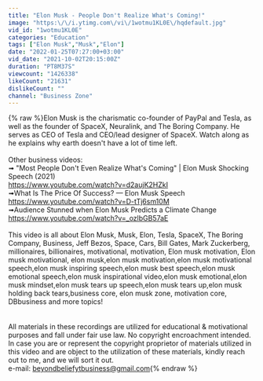 ```yaml
---
title: "Elon Musk - People Don't Realize What's Coming!"
image: "https:\/\/i.ytimg.com\/vi\/1wotmu1KL0E\/hqdefault.jpg"
vid_id: "1wotmu1KL0E"
categories: "Education"
tags: ["Elon Musk","Musk","Elon"]
date: "2022-01-25T07:27:00+03:00"
vid_date: "2021-10-02T20:15:00Z"
duration: "PT8M37S"
viewcount: "1426338"
likeCount: "21631"
dislikeCount: ""
channel: "Business Zone"
---
```

{% raw %}Elon Musk is the charismatic co-founder of PayPal and Tesla, as well as the founder of SpaceX, Neuralink, and The Boring Company. He serves as CEO of Tesla and CEO/lead designer of SpaceX. Watch along as he explains why earth doesn't have a lot of time left.<br /><br />Other business videos:<br />➟ &quot;Most People Don't Even Realize What's Coming&quot; | Elon Musk Shocking Speech (2021)<br /><a rel="nofollow" target="blank" href="https://www.youtube.com/watch?v=d2aujK2HZkI">https://www.youtube.com/watch?v=d2aujK2HZkI</a><br />➟What Is The Price Of Success? — Elon Musk Speech<br /><a rel="nofollow" target="blank" href="https://www.youtube.com/watch?v=D-tTj6sm10M">https://www.youtube.com/watch?v=D-tTj6sm10M</a><br />➟Audience Stunned when Elon Musk Predicts a Climate Change<br /><a rel="nofollow" target="blank" href="https://www.youtube.com/watch?v=_ozlbGB57aE">https://www.youtube.com/watch?v=_ozlbGB57aE</a><br /><br />This video is all about Elon Musk, Musk, Elon, Tesla, SpaceX, The Boring Company, Business, Jeff Bezos, Space, Cars, Bill Gates, Mark Zuckerberg, millionaires, billionaires, motivational, motivation, Elon musk motivation, Elon musk motivational, elon musk,elon musk motivation,elon musk motivational speech,elon musk inspiring speech,elon musk best speech,elon musk emotional speech,elon musk inspirational video,elon musk emotional,elon musk mindset,elon musk tears up speech,elon musk tears up,elon musk holding back tears,business core, elon musk zone, motivation core, DBbusiness and more topics!<br /><br /><br />All materials in these recordings are utilized for educational &amp; motivational purposes and fall under fair use law. No copyright encroachment intended. In case you are or represent the copyright proprietor of materials utilized in this video and are object to the utilization of these materials, kindly reach out to me, and we will sort it out.<br />e-mail: beyondbeliefytbusiness@gmail.com{% endraw %}

